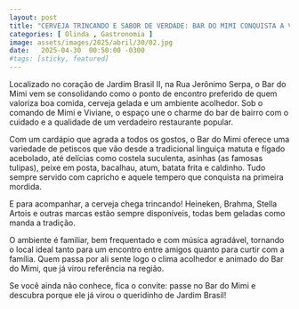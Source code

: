 ```yaml
---
layout: post
title: "CERVEJA TRINCANDO E SABOR DE VERDADE: BAR DO MIMI CONQUISTA A VIZINHANÇA"
categories: [ Olinda , Gastronomia ]
image: assets/images/2025/abril/30/02.jpg
date:   2025-04-30  00:50:00 -0300
#tags: [sticky, featured]
---
```

Localizado no coração de Jardim Brasil II, na Rua Jerônimo Serpa, o Bar do Mimi vem se consolidando como o ponto de encontro preferido de quem valoriza boa comida, cerveja gelada e um ambiente acolhedor. Sob o comando de Mimi e Viviane, o espaço une o charme do bar de bairro com o cuidado e a qualidade de um verdadeiro restaurante popular.

Com um cardápio que agrada a todos os gostos, o Bar do Mimi oferece uma variedade de petiscos que vão desde a tradicional linguiça matuta e fígado acebolado, até delícias como costela suculenta, asinhas (as famosas tulipas), peixe em posta, bacalhau, atum, batata frita e caldinho. Tudo sempre servido com capricho e aquele tempero que conquista na primeira mordida.

E para acompanhar, a cerveja chega trincando! Heineken, Brahma, Stella Artois e outras marcas estão sempre disponíveis, todas bem geladas como manda a tradição.

O ambiente é familiar, bem frequentado e com música agradável, tornando o local ideal tanto para um encontro entre amigos quanto para curtir com a família. Quem passa por ali sente logo o clima acolhedor e animado do Bar do Mimi, que já virou referência na região.

Se você ainda não conhece, fica o convite: passe no Bar do Mimi e descubra porque ele já virou o queridinho de Jardim Brasil!